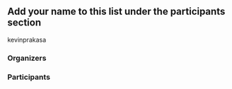 ## Add your name to this list under the participants section
kevinprakasa
### Organizers


### Participants
